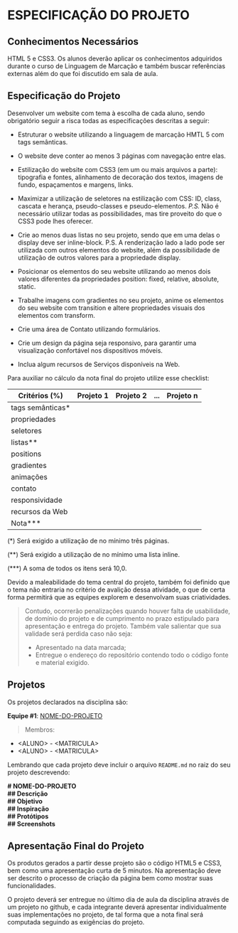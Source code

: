 # ESPECIFICAÇÃO DO PROJETO

## Conhecimentos Necessários

HTML 5 e CSS3. Os alunos deverão aplicar os conhecimentos adquiridos durante o curso de Linguagem de Marcação e também buscar referências externas além do que foi discutido em sala de aula.

## Especificação do Projeto

Desenvolver um website com tema à escolha de cada aluno, sendo obrigatório seguir a risca todas as especificações descritas a seguir:

* Estruturar o website utilizando a linguagem de marcação HMTL 5 com tags semânticas.

* O website deve conter ao menos 3 páginas com navegação entre elas.

* Estilização do website com CSS3 (em um ou mais arquivos a parte): tipografia e fontes, alinhamento de decoração dos textos, imagens de fundo, espaçamentos e margens, links.

* Maximizar a utilização de seletores na estilização com CSS: ID, class, cascata e herança, pseudo-classes e pseudo-elementos. *P.S.* Não é necessário utilizar todas as possibilidades, mas tire proveito do que o CSS3 pode lhes oferecer.

* Crie ao menos duas listas no seu projeto, sendo que em uma delas o display deve ser inline-block. P.S. A renderização lado a lado pode ser utilizada com outros elementos do website, além da possibilidade de utilização de outros valores para a propriedade display.

* Posicionar os elementos do seu website utilizando ao menos dois valores diferentes da propriedades position: fixed, relative, absolute, static.

* Trabalhe imagens com gradientes no seu projeto, anime os elementos do seu website com transition e altere propriedades visuais dos elementos com transform.

* Crie uma área de Contato utilizando formulários.

* Crie um design da página seja responsivo, para garantir uma visualização confortável nos dispositivos móveis.

* Inclua algum recursos de Serviços disponíveis na Web.

Para auxiliar no cálculo da nota final do projeto utilize esse checklist:

Critérios (%)  | Projeto 1 | Projeto 2 | ... | Projeto n
-------------- | --------- | --------- | --- | ---------
tags semânticas* |  |  | |
propriedades |  |  |  |
seletores |  |  |  |
listas** |  |  |  |
positions |  |  |  |
gradientes |  |  |  |
animações |  |  |  |
contato |  |  |  |
responsividade |  |  |  |
recursos da Web |  |  |  |
Nota*** |  |  |  |

(\*) Será exigido a utilização de no mínimo três páginas.

(\**) Será exigido a utilização de no mínimo uma lista inline.

(\***) A soma de todos os itens será 10,0.

Devido a maleabilidade do tema central do projeto, também foi definido que o tema não entraria no critério de avalição dessa atividade, o que de certa forma permitirá que as equipes explorem e desenvolvam suas criatividades.

>Contudo, ocorrerão penalizações quando houver falta de usabilidade, de domínio do projeto e de cumprimento no prazo estipulado para apresentação e entrega do projeto. Também vale salientar que sua validade será perdida caso não seja:
>
>  * Apresentado na data marcada;
>  * Entregue o endereço do repositório contendo todo o código fonte e material exigido.

## Projetos

Os projetos declarados na disciplina são:

**Equipe #1**: [NOME-DO-PROJETO](https://github.com/user/project)

> Membros:
* &lt;ALUNO> - &lt;MATRICULA>
* &lt;ALUNO> - &lt;MATRICULA>

Lembrando que cada projeto deve incluir o arquivo `README.md` no raiz do seu projeto descrevendo:

<b>
&#35; NOME-DO-PROJETO<br>
&#35;&#35; Descrição<br>
&#35;&#35; Objetivo<br>
&#35;&#35; Inspiração<br>
&#35;&#35; Protótipos<br>
&#35;&#35; Screenshots
</b>

## Apresentação Final do Projeto

Os produtos gerados a partir desse projeto são o código HTML5 e CSS3, bem como uma apresentação curta de 5 minutos. Na apresentação deve ser descrito o processo de criação da página bem como mostrar suas funcionalidades.

O projeto deverá ser entregue no último dia de aula da disciplina através de um projeto no github, e cada integrante deverá apresentar individualmente suas implementações no projeto,  de tal forma que a nota final será computada seguindo as exigências do projeto.
